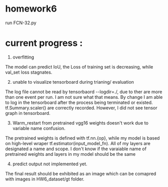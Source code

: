 # homework6
run FCN-32.py 


# current progress : 

1. overfitting

The model can  predict IoU, the Loss of training set is decreasing, while val_set loss stagnates.

2. unable to visualize tensorboard during trianing/ evaluation

The log file cannot be read by tensorbaord --logdir=./, due to ther are more than one event per run. I am not sure what that means.
By change I am able to log in the tensorboard after the process being terminated or existed. tf.Summary.scaler() are correctly recorded. However, I did not see tensor graph in tensorboard.

3. Warm_restart from pretrained vgg16 weights doesn't work due to variable name confusion. 

The pretrained weights is defined with tf.nn.{op}, while my model is based on high-level wraper tf.estimator(input_model_fn). All of my layers are designated a name and scope. I don't know if the varaiable name of pretrained weights and layers in my model should be the same 

4. predict output not implemented yet.

The final result should be exhibited as an image which can be comapred with images in HW6_dataset/gt folder.
